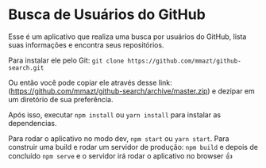 # Busca de Usuários do GitHub

Esse é um aplicativo que realiza uma busca por usuários do GitHub, lista suas informações e encontra seus repositórios.

Para instalar ele pelo Git: `git clone https://github.com/mmazt/github-search.git`

Ou então você pode copiar ele através desse link: (https://github.com/mmazt/github-search/archive/master.zip) e dezipar em um diretório de sua preferência. 

Após isso, executar `npm install` ou `yarn install` para instalar as dependencias.

Para rodar o aplicativo no modo dev, `npm start` ou `yarn start`.
Para construir uma build e rodar um servidor de produção:
`npm build` e depois de concluído `npm serve` e o servidor irá rodar o aplicativo no browser :+1:
